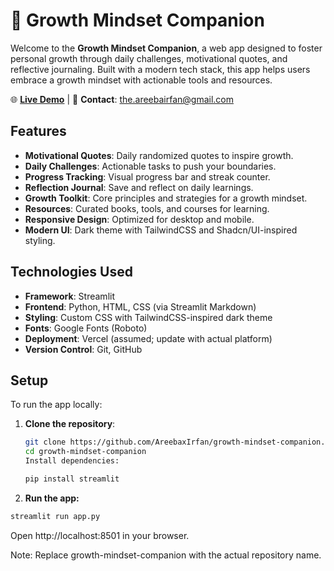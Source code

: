 # 🌱 Growth Mindset Companion

Welcome to the **Growth Mindset Companion**, a web app designed to foster personal growth through daily challenges, motivational quotes, and reflective journaling. Built with a modern tech stack, this app helps users embrace a growth mindset with actionable tools and resources.

🌐 **[Live Demo](https://your-app-url.vercel.app)** | 📧 **Contact**: the.areebairfan@gmail.com

## Features

- **Motivational Quotes**: Daily randomized quotes to inspire growth.
- **Daily Challenges**: Actionable tasks to push your boundaries.
- **Progress Tracking**: Visual progress bar and streak counter.
- **Reflection Journal**: Save and reflect on daily learnings.
- **Growth Toolkit**: Core principles and strategies for a growth mindset.
- **Resources**: Curated books, tools, and courses for learning.
- **Responsive Design**: Optimized for desktop and mobile.
- **Modern UI**: Dark theme with TailwindCSS and Shadcn/UI-inspired styling.

## Technologies Used

- **Framework**: Streamlit
- **Frontend**: Python, HTML, CSS (via Streamlit Markdown)
- **Styling**: Custom CSS with TailwindCSS-inspired dark theme
- **Fonts**: Google Fonts (Roboto)
- **Deployment**: Vercel (assumed; update with actual platform)
- **Version Control**: Git, GitHub

## Setup

To run the app locally:

1. **Clone the repository**:
   ```bash
   git clone https://github.com/AreebaxIrfan/growth-mindset-companion.git
   cd growth-mindset-companion
   Install dependencies:

   pip install streamlit
   ```
2. **Run the app:**
```bash
streamlit run app.py
```

Open http://localhost:8501 in your browser.

Note: Replace growth-mindset-companion with the actual repository name.

